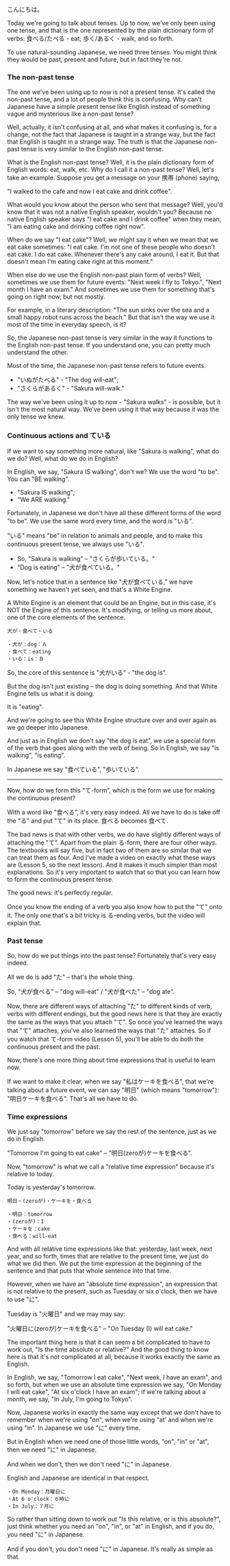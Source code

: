 こんにちは。

Today we're going to talk about tenses. Up to now, we've only been using one tense, and that is the one represented by the plain dictionary form of verbs: 食べる/たべる - eat; 歩く/あるく - walk, and so forth.

To use natural-sounding Japanese, we need three tenses. You might think they would be past, present and future, but in fact they're not.

### The non-past tense

The one we've been using up to now is not a present tense. It's called the non-past tense, and a lot of people think this is confusing. Why can't Japanese have a simple present tense like English instead of something vague and mysterious like a non-past tense?

Well, actually, it isn't confusing at all, and what makes it confusing is, for a change, not the fact that Japanese is taught in a strange way, but the fact that English is taught in a strange way. The truth is that the Japanese non-past tense is very similar to the English non-past tense.

What is the English non-past tense? Well, it is the plain dictionary form of English words: eat, walk, etc. Why do I call it a non-past tense? Well, let's take an example. Suppose you get a message on your 携帯 (phone) saying,

"I walked to the cafe and now I eat cake and drink coffee".

What would you know about the person who sent that message? Well, you'd know that it was not a native English speaker, wouldn't you? Because no native English speaker says "I eat cake and I drink coffee" when they mean, "I am eating cake and drinking coffee right now".

When do we say "I eat cake"? Well, we might say it when we mean that we eat cake sometimes: "I eat cake. I'm not one of these people who doesn't eat cake. I do eat cake. Whenever there's any cake around, I eat it. But that doesn't mean I'm eating cake right at this moment."

When else do we use the English non-past plain form of verbs? Well, sometimes we use them for future events: "Next week I fly to Tokyo.", "Next month I have an exam." And sometimes we use them for something that's going on right now, but not mostly.

For example, in a literary description: "The sun sinks over the sea and a small happy robot runs across the beach." But that isn't the way we use it most of the time in everyday speech, is it?

So, the Japanese non-past tense is very similar in the way it functions to the English non-past tense. If you understand one, you can pretty much understand the other.

Most of the time, the Japanese non-past tense refers to future events. 

+ "いぬがたべる" - "The dog will-eat";
+ "さくらがあるく" - "Sakura will-walk."

The way we've been using it up to now - "Sakura walks" - is possible, but it isn't the most natural way. We've been using it that way because it was the only tense we knew.

### Continuous actions and ている

If we want to say something more natural, like "Sakura is walking", what do we do? Well, what do we do in English?

In English, we say, "Sakura IS walking", don't we? We use the word "to be". You can "BE walking".

+ "Sakura IS walking";
+ "We ARE walking."

Fortunately, in Japanese we don't have all these different forms of the word "to be". We use the same word every time, and the word is "いる".

"いる" means "be" in relation to animals and people, and to make this continuous present tense, we always use "いる".

+ So, "Sakura is walking" – "さくらが歩いている。"
+ "Dog is eating" – "犬が食べている。"

Now, let's notice that in a sentence like "犬が食べている," we have something we haven't yet seen, and that's a White Engine.

A White Engine is an element that could be an Engine, but in this case, it's NOT the Engine of this sentence. It's modifying, or telling us more about, one of the core elements of the sentence.

```
犬が・食べて・いる

・犬が：dog：Ａ
・食べて：eating
・いる：is：Ｂ
```

So, the core of this sentence is "犬がいる" - "the dog is".

But the dog isn't just existing – the dog is doing something. And that White Engine tells us what it is doing.

It is "eating".

And we're going to see this White Engine structure over and over again as we go deeper into Japanese.

And just as in English we don't say "the dog is eat", we use a special form of the verb that goes along with the verb of being. So in English, we say "is walking", "is eating".

In Japanese we say "食べている", "歩いている".

---

Now, how do we form this "て-form”, which is the form we use for making the continuous present?

With a word like "食べる", it's very easy indeed. All we have to do is take off the "る" and put "て" in its place. 食べる becomes 食べて.

The bad news is that with other verbs, we do have slightly different ways of attaching the "て". Apart from the plain る-form, there are four other ways. The textbooks will say five, but in fact two of them are so similar that we can treat them as four. And I've made a video on exactly what these ways are (Lesson 5, so the next lesson). And it makes it much simpler than most explanations. So it's very important to watch that so that you can learn how to form the continuous present tense.

The good news: it's perfectly regular.

Once you know the ending of a verb you also know how to put the "て" onto it.
The only one that's a bit tricky is る-ending verbs, but the video will explain that.

### Past tense

So, how do we put things into the past tense? Fortunately that's very easy indeed.

All we do is add "た" – that's the whole thing.

So, "犬が食べる" – "dog will-eat" / "犬が食べた" – "dog ate".

Now, there are different ways of attaching "た" to different kinds of verb, verbs with different endings, but the good news here is that they are exactly the same as the ways that you attach "て". So once you've learned the ways that "て" attaches, you've also learned the ways that "た" attaches. So if you watch that て-form video (Lesson 5), you'll be able to do both the continuous present and the past.

Now, there's one more thing about time expressions that is useful to learn now. 

If we want to make it clear, when we say "私はケーキを食べる", that we're talking about a future event, we can say "明日" (which means "tomorrow"): "明日ケーキを食べる". That's all we have to do.

### Time expressions

We just say "tomorrow" before we say the rest of the sentence, just as we do in English.

"Tomorrow I'm going to eat cake" – "明日(zeroが)ケーキを食べる".

Now, "tomorrow" is what we call a "relative time expression" because it's relative to today.

Today is yesterday's tomorrow.

```
明日・(zeroが)・ケーキを・食べる

・明日：tomorrow
・(zeroが)：I
・ケーキを：cake
・食べる：will-eat
```

And with all relative time expressions like that: yesterday, last week, next year, and so forth, times that are relative to the present time, we just do what we did then. We put the time expression at the beginning of the sentence and that puts that whole sentence into that time.

However, when we have an "absolute time expression", an expression that is not relative to the present, such as Tuesday or six o'clock, then we have to use "に".

Tuesday is "火曜日" and we may may say:

"火曜日に(zeroが)ケーキを食べる" – "On Tuesday (I) will eat cake."

The important thing here is that it can seem a bit complicated to have to work out, "Is the time absolute or relative?" And the good thing to know here is that it's not complicated at all, because it works exactly the same as English.

In English, we say, "Tomorrow I eat cake", "Next week, I have an exam", and so forth, but when we use an absolute time expression we say, "On Monday I will eat cake", "At six o'clock I have an exam"; if we're talking about a month, we say, "In July, I'm going to Tokyo".

Now, Japanese works in exactly the same way except that we don't have to remember
when we're using "on", when we're using "at' and when we're using "in". In Japanese we use "に" every time.

But in English when we need one of those little words, "on", "in" or "at", then we need "に" in Japanese.

And when we don't, then we don't need "に" in Japanese.

English and Japanese are identical in that respect.

```
・On Monday：月曜日に
・At 6 o'clock：６時に
・In July：７月に
```

So rather than sitting down to work out "Is this relative, or is this absolute?", just think whether you need an "on", "in", or "at" in English, and if you do, 
you need "に" in Japanese.

And if you don't, you don't need "に" in Japanese.  It's really as simple as that.